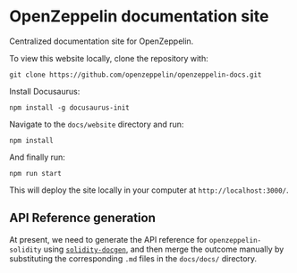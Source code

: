 # OpenZeppelin documentation site

Centralized documentation site for OpenZeppelin.

To view this website locally, clone the repository with:

`git clone https://github.com/openzeppelin/openzeppelin-docs.git`

Install Docusaurus:

`npm install -g docusaurus-init`

Navigate to the `docs/website` directory and run:

`npm install`

And finally run:

`npm run start`

This will deploy the site locally in your computer at `http://localhost:3000/`.


## API Reference generation

At present, we need to generate the API reference for `openzeppelin-solidity` using [`solidity-docgen`](https://github.com/OpenZeppelin/solidity-docgen), and then merge the outcome manually by substituting the corresponding `.md` files in the `docs/docs/` directory.
